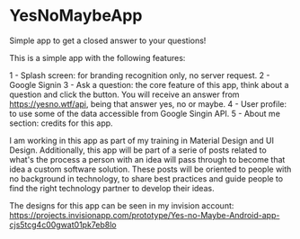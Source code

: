 # YesNoMaybeApp
Simple app to get a closed answer to your questions!

This is a simple app with the following features:

1 - Splash screen: for branding recognition only, no server request.
2 - Google Signin
3 - Ask a question: the core feature of this app, think about a question and click the button. You will receive an answer from https://yesno.wtf/api, being that answer yes, no or maybe.
4 - User profile: to use some of the data accessible from Google Singin API.
5 - About me section: credits for this app.

I am working in this app as part of my training in Material Design and UI Design. Additionally, this app will be part of a serie of posts related to what's the process a person with an idea will pass through to become that idea a custom software solution. These posts will be oriented to people with no background in technology, to share best practices and guide people to find the right technology partner to develop their ideas.

The designs for this app can be seen in my invision account: https://projects.invisionapp.com/prototype/Yes-no-Maybe-Android-app-cjs5tcg4c00gwat01pk7eb8lo

